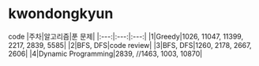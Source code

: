 # kwondongkyun
code
|주차|알고리즘|푼 문제|
|:---:|:---:|:---:|
|1|Greedy|1026, 11047, 11399, 2217, 2839, 5585|
|2|BFS, DFS|code review|
|3|BFS, DFS|1260, 2178, 2667, 2606|
|4|Dynamic Programming|2839, //1463, 1003, 10870|
